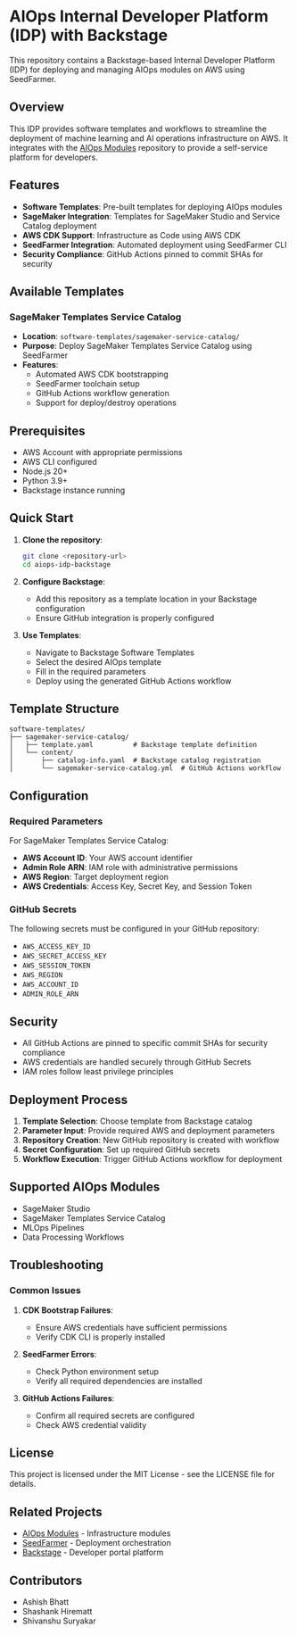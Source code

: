 # AIOps Internal Developer Platform (IDP) with Backstage

This repository contains a Backstage-based Internal Developer Platform (IDP) for deploying and managing AIOps modules on AWS using SeedFarmer.

## Overview

This IDP provides software templates and workflows to streamline the deployment of machine learning and AI operations infrastructure on AWS. It integrates with the [AIOps Modules](https://github.com/awslabs/aiops-modules) repository to provide a self-service platform for developers.

## Features

- **Software Templates**: Pre-built templates for deploying AIOps modules
- **SageMaker Integration**: Templates for SageMaker Studio and Service Catalog deployment
- **AWS CDK Support**: Infrastructure as Code using AWS CDK
- **SeedFarmer Integration**: Automated deployment using SeedFarmer CLI
- **Security Compliance**: GitHub Actions pinned to commit SHAs for security

## Available Templates

### SageMaker Templates Service Catalog
- **Location**: `software-templates/sagemaker-service-catalog/`
- **Purpose**: Deploy SageMaker Templates Service Catalog using SeedFarmer
- **Features**:
  - Automated AWS CDK bootstrapping
  - SeedFarmer toolchain setup
  - GitHub Actions workflow generation
  - Support for deploy/destroy operations

## Prerequisites

- AWS Account with appropriate permissions
- AWS CLI configured
- Node.js 20+
- Python 3.9+
- Backstage instance running

## Quick Start

1. **Clone the repository**:
   ```bash
   git clone <repository-url>
   cd aiops-idp-backstage
   ```

2. **Configure Backstage**:
   - Add this repository as a template location in your Backstage configuration
   - Ensure GitHub integration is properly configured

3. **Use Templates**:
   - Navigate to Backstage Software Templates
   - Select the desired AIOps template
   - Fill in the required parameters
   - Deploy using the generated GitHub Actions workflow

## Template Structure

```
software-templates/
├── sagemaker-service-catalog/
│   ├── template.yaml          # Backstage template definition
│   └── content/
│       ├── catalog-info.yaml  # Backstage catalog registration
│       └── sagemaker-service-catalog.yml  # GitHub Actions workflow
```

## Configuration

### Required Parameters

For SageMaker Templates Service Catalog:
- **AWS Account ID**: Your AWS account identifier
- **Admin Role ARN**: IAM role with administrative permissions
- **AWS Region**: Target deployment region
- **AWS Credentials**: Access Key, Secret Key, and Session Token

### GitHub Secrets

The following secrets must be configured in your GitHub repository:
- `AWS_ACCESS_KEY_ID`
- `AWS_SECRET_ACCESS_KEY`
- `AWS_SESSION_TOKEN`
- `AWS_REGION`
- `AWS_ACCOUNT_ID`
- `ADMIN_ROLE_ARN`

## Security

- All GitHub Actions are pinned to specific commit SHAs for security compliance
- AWS credentials are handled securely through GitHub Secrets
- IAM roles follow least privilege principles

## Deployment Process

1. **Template Selection**: Choose template from Backstage catalog
2. **Parameter Input**: Provide required AWS and deployment parameters
3. **Repository Creation**: New GitHub repository is created with workflow
4. **Secret Configuration**: Set up required GitHub secrets
5. **Workflow Execution**: Trigger GitHub Actions workflow for deployment

## Supported AIOps Modules

- SageMaker Studio
- SageMaker Templates Service Catalog
- MLOps Pipelines
- Data Processing Workflows

## Troubleshooting

### Common Issues

1. **CDK Bootstrap Failures**:
   - Ensure AWS credentials have sufficient permissions
   - Verify CDK CLI is properly installed

2. **SeedFarmer Errors**:
   - Check Python environment setup
   - Verify all required dependencies are installed

3. **GitHub Actions Failures**:
   - Confirm all required secrets are configured
   - Check AWS credential validity

## License

This project is licensed under the MIT License - see the LICENSE file for details.


## Related Projects

- [AIOps Modules](https://github.com/awslabs/aiops-modules) - Infrastructure modules
- [SeedFarmer](https://github.com/awslabs/seed-farmer) - Deployment orchestration
- [Backstage](https://backstage.io/) - Developer portal platform

## Contributors
* Ashish Bhatt
* Shashank Hirematt
* Shivanshu Suryakar
